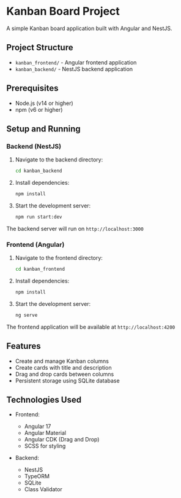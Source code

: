 # Kanban Board Project

A simple Kanban board application built with Angular and NestJS.

## Project Structure

- `kanban_frontend/` - Angular frontend application
- `kanban_backend/` - NestJS backend application

## Prerequisites

- Node.js (v14 or higher)
- npm (v6 or higher)

## Setup and Running

### Backend (NestJS)

1. Navigate to the backend directory:
   ```bash
   cd kanban_backend
   ```

2. Install dependencies:
   ```bash
   npm install
   ```

3. Start the development server:
   ```bash
   npm run start:dev
   ```

The backend server will run on `http://localhost:3000`

### Frontend (Angular)

1. Navigate to the frontend directory:
   ```bash
   cd kanban_frontend
   ```

2. Install dependencies:
   ```bash
   npm install
   ```

3. Start the development server:
   ```bash
   ng serve
   ```

The frontend application will be available at `http://localhost:4200`

## Features

- Create and manage Kanban columns
- Create cards with title and description
- Drag and drop cards between columns
- Persistent storage using SQLite database

## Technologies Used

- Frontend:
  - Angular 17
  - Angular Material
  - Angular CDK (Drag and Drop)
  - SCSS for styling

- Backend:
  - NestJS
  - TypeORM
  - SQLite
  - Class Validator

